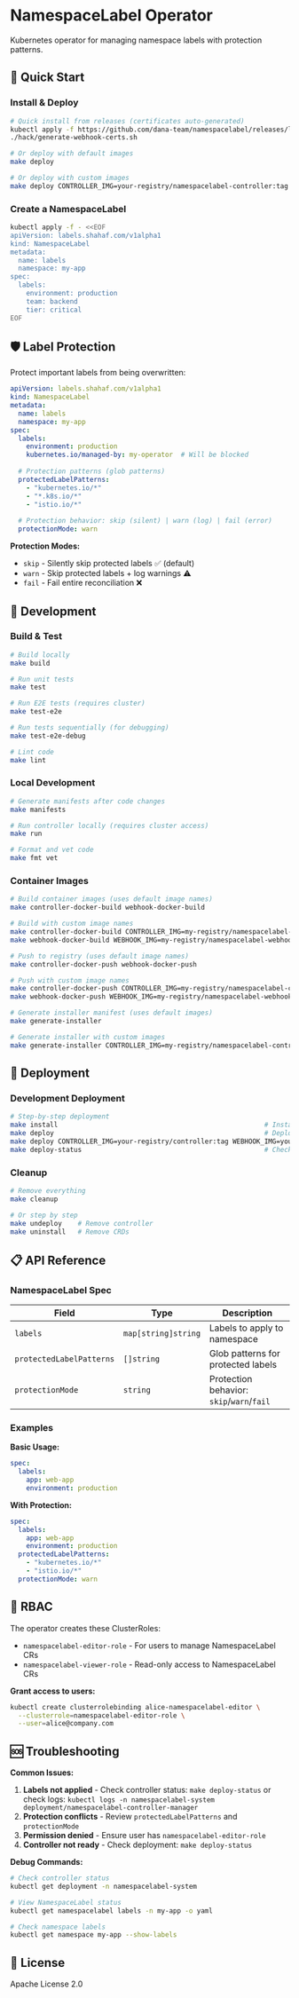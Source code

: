 # NamespaceLabel Operator

Kubernetes operator for managing namespace labels with protection patterns.

## 🚀 Quick Start

### Install & Deploy

```bash
# Quick install from releases (certificates auto-generated)
kubectl apply -f https://github.com/dana-team/namespacelabel/releases/latest/download/install.yaml
./hack/generate-webhook-certs.sh

# Or deploy with default images
make deploy

# Or deploy with custom images
make deploy CONTROLLER_IMG=your-registry/namespacelabel-controller:tag WEBHOOK_IMG=your-registry/namespacelabel-webhook:tag
```

### Create a NamespaceLabel
```bash
kubectl apply -f - <<EOF
apiVersion: labels.shahaf.com/v1alpha1
kind: NamespaceLabel
metadata:
  name: labels
  namespace: my-app
spec:
  labels:
    environment: production
    team: backend
    tier: critical
EOF
```

## 🛡️ Label Protection

Protect important labels from being overwritten:

```yaml
apiVersion: labels.shahaf.com/v1alpha1
kind: NamespaceLabel
metadata:
  name: labels
  namespace: my-app
spec:
  labels:
    environment: production
    kubernetes.io/managed-by: my-operator  # Will be blocked
  
  # Protection patterns (glob patterns)
  protectedLabelPatterns:
    - "kubernetes.io/*"
    - "*.k8s.io/*"
    - "istio.io/*"
  
  # Protection behavior: skip (silent) | warn (log) | fail (error)
  protectionMode: warn
```

**Protection Modes:**
- `skip` - Silently skip protected labels ✅ (default)
- `warn` - Skip protected labels + log warnings ⚠️
- `fail` - Fail entire reconciliation ❌

## 🔧 Development

### Build & Test
```bash
# Build locally
make build

# Run unit tests
make test

# Run E2E tests (requires cluster)
make test-e2e

# Run tests sequentially (for debugging)
make test-e2e-debug

# Lint code
make lint
```

### Local Development
```bash
# Generate manifests after code changes
make manifests

# Run controller locally (requires cluster access)
make run

# Format and vet code
make fmt vet
```

### Container Images
```bash
# Build container images (uses default image names)
make controller-docker-build webhook-docker-build

# Build with custom image names
make controller-docker-build CONTROLLER_IMG=my-registry/namespacelabel-controller:v1.0.0
make webhook-docker-build WEBHOOK_IMG=my-registry/namespacelabel-webhook:v1.0.0

# Push to registry (uses default image names)
make controller-docker-push webhook-docker-push

# Push with custom image names  
make controller-docker-push CONTROLLER_IMG=my-registry/namespacelabel-controller:v1.0.0
make webhook-docker-push WEBHOOK_IMG=my-registry/namespacelabel-webhook:v1.0.0

# Generate installer manifest (uses default images)
make generate-installer

# Generate installer with custom images
make generate-installer CONTROLLER_IMG=my-registry/namespacelabel-controller:v1.0.0 WEBHOOK_IMG=my-registry/namespacelabel-webhook:v1.0.0
```

## 🚢 Deployment

### Development Deployment
```bash
# Step-by-step deployment
make install                                                    # Install CRDs
make deploy                                                     # Deploy with default images
make deploy CONTROLLER_IMG=your-registry/controller:tag WEBHOOK_IMG=your-registry/webhook:tag  # Deploy with custom images
make deploy-status                                              # Check status
```

### Cleanup
```bash
# Remove everything
make cleanup

# Or step by step
make undeploy    # Remove controller
make uninstall   # Remove CRDs
```

## 📋 API Reference

### NamespaceLabel Spec

| Field | Type | Description |
|-------|------|-------------|
| `labels` | `map[string]string` | Labels to apply to namespace |
| `protectedLabelPatterns` | `[]string` | Glob patterns for protected labels |
| `protectionMode` | `string` | Protection behavior: `skip`/`warn`/`fail` |

### Examples

**Basic Usage:**
```yaml
spec:
  labels:
    app: web-app
    environment: production
```

**With Protection:**
```yaml
spec:
  labels:
    app: web-app
    environment: production
  protectedLabelPatterns:
    - "kubernetes.io/*"
    - "istio.io/*"
  protectionMode: warn
```

## 🔐 RBAC

The operator creates these ClusterRoles:

- `namespacelabel-editor-role` - For users to manage NamespaceLabel CRs
- `namespacelabel-viewer-role` - Read-only access to NamespaceLabel CRs

**Grant access to users:**
```bash
kubectl create clusterrolebinding alice-namespacelabel-editor \
  --clusterrole=namespacelabel-editor-role \
  --user=alice@company.com
```

## 🆘 Troubleshooting

**Common Issues:**

1. **Labels not applied** - Check controller status: `make deploy-status` or check logs: `kubectl logs -n namespacelabel-system deployment/namespacelabel-controller-manager`
2. **Protection conflicts** - Review `protectedLabelPatterns` and `protectionMode`
3. **Permission denied** - Ensure user has `namespacelabel-editor-role`
4. **Controller not ready** - Check deployment: `make deploy-status`

**Debug Commands:**
```bash
# Check controller status
kubectl get deployment -n namespacelabel-system

# View NamespaceLabel status  
kubectl get namespacelabel labels -n my-app -o yaml

# Check namespace labels
kubectl get namespace my-app --show-labels
```

## 📄 License

Apache License 2.0

